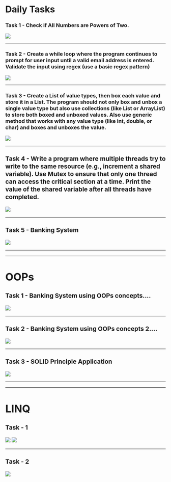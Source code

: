# Daily Tasks


### Task 1 - Check if All Numbers are Powers of Two.

![](./outputs/Task1.png)

---

### Task 2 - Create a while loop where the program continues to prompt for user input until a valid email address is entered. Validate the input using regex (use a basic regex pattern)

![](./outputs/Task2.png)

---

### Task 3 - Create a List<T> of value types, then box each value and store it in a List<object>. The program should not only box and unbox a single value type but also use collections (like List<T> or ArrayList) to store both boxed and unboxed values. Also use generic method that works with any value type (like int, double, or char) and boxes and unboxes the value.

![](./outputs/Task3.png)

---

### Task 4 -  Write a program where multiple threads try to write to the same resource (e.g., increment a shared variable). Use Mutex to ensure that only one thread can access the critical section at a time. Print the value of the shared variable after all threads have completed.
![](./outputs/Task4.png)

---

### Task 5 -  Banking System
![](./outputs/Task5.png)

---
---

# OOPs 
### Task 1 - Banking System using OOPs concepts....
![](./outputs/OOPsTask1.png) 

---

### Task 2 - Banking System using OOPs concepts 2....
![](./outputs/OOPsTask2.png)

---

### Task 3 - SOLID Principle Application
![](./outputs/OOPsTask3.png)


---
---

# LINQ
### Task - 1 
![](./outputs/LINQ_Task1A.png)
![](./outputs/LINQ_Task1B.png)

---

### Task - 2 
![](./outputs/LINQ_Task2.png)


